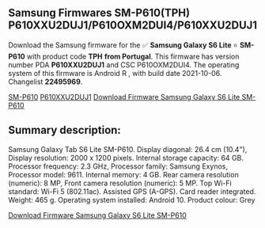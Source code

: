<h2>Samsung Firmwares SM-P610(TPH) P610XXU2DUJ1/P610OXM2DUI4/P610XXU2DUJ1</h2>
Download the Samsung firmware for the ✅ <strong>Samsung Galaxy S6 Lite </strong> ⭐ <strong>SM-P610</strong> with product code <strong>TPH</strong> <strong> from Portugal</strong>. This firmware has version number PDA <strong>P610XXU2DUJ1</strong> and CSC P610OXM2DUI4. The operating system of this firmware is Android R , with build date 2021-10-06. Changelist <strong>22495969</strong>.


[SM-P610](https://samfirm.shop/samsung/model/SM-P610)
[P610XXU2DUJ1](https://samfirm.shop/samsung/pda/P610XXU2DUJ1)
[Download Firmware Samsung Galaxy S6 Lite SM-P610](https://samfirm.shop/samsung/firmware/462905)
<h2>Summary description:</h2>
<p>Samsung Galaxy Tab S6 Lite SM-P610. Display diagonal: 26.4 cm (10.4"), Display resolution: 2000 x 1200 pixels. Internal storage capacity: 64 GB. Processor frequency: 2.3 GHz, Processor family: Samsung Exynos, Processor model: 9611. Internal memory: 4 GB. Rear camera resolution (numeric): 8 MP, Front camera resolution (numeric): 5 MP. Top Wi-Fi standard: Wi-Fi 5 (802.11ac). Assisted GPS (A-GPS). Card reader integrated. Weight: 465 g. Operating system installed: Android 10. Product colour: Grey</p>


[Download Firmware Samsung Galaxy S6 Lite SM-P610](https://samfirm.shop/samsung/firmware/462905)
